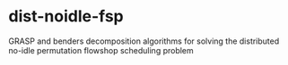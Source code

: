 # dist-noidle-fsp
GRASP and benders decomposition algorithms for solving the distributed no-idle permutation flowshop scheduling problem
